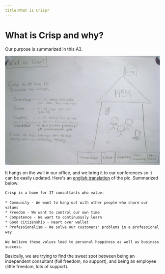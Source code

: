 ```yaml
---
title:What is Crisp?
---
```



# What is Crisp and why?

Our purpose is summarized in this A3. 

![What is Crisp A3](../assets/WhatIsCrispA3-sv.jpg)

It hangs on the wall in our office, and we bring it to our conferences so it can be easily updated. Here's an [english translation](../assets/WhatIsCrispA3-en.pdf) of the pic. Summarized below:

    Crisp is a home for IT consultants who value:
    
    * Community - We want to hang out with other people who share our values
    * Freedom - We want to control our own time
    * Competence - We want to continuously learn
    * Good citizenship - Heart over wallet
    * Professionalism - We solve our customers' problems in a professional way
    
    We believe these values lead to personal happiness as well as business success.

Basically, we are trying to find the sweet spot between being an independent consultant (full freedom, no support), and being an employee (little freedom, lots of support).